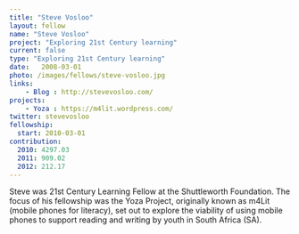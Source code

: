 ```yaml
---
title: "Steve Vosloo"
layout: fellow
name: "Steve Vosloo"
project: "Exploring 21st Century learning"
current: false
type: "Exploring 21st Century learning"
date:   2008-03-01
photo: /images/fellows/steve-vosloo.jpg
links:
    - Blog : http://stevevosloo.com/
projects:
    - Yoza : https://m4lit.wordpress.com/
twitter: stevevosloo
fellowship:
  start: 2010-03-01
contribution:
  2010: 4297.03
  2011: 909.02
  2012: 212.17
---
```

Steve was 21st Century Learning Fellow at the Shuttleworth Foundation. The focus of his fellowship was the Yoza Project, originally known as m4Lit (mobile phones for literacy), set out to explore the viability of using mobile phones to support reading and writing by youth in South Africa (SA).
